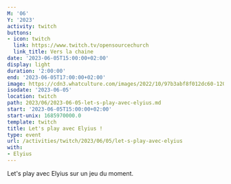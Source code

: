 ```yaml
---
M: '06'
Y: '2023'
activity: twitch
buttons:
- icon: twitch
  link: https://www.twitch.tv/opensourcechurch
  link_title: Vers la chaine
date: '2023-06-05T15:00:00+02:00'
display: light
duration: '2:00:00'
end: '2023-06-05T17:00:00+02:00'
image: https://cdn3.whatculture.com/images/2022/10/97b3abf8f012dc60-1200x675.jpg
isodate: '2023-06-05'
location: twitch
path: 2023/06/2023-06-05-let-s-play-avec-elyius.md
start: '2023-06-05T15:00:00+02:00'
start-unix: 1685970000.0
template: twitch
title: Let's play avec Elyius !
type: event
url: /activities/twitch/2023/06/05/let-s-play-avec-elyius
with:
- Elyius
---
```

Let's play avec Elyius sur un jeu du moment.